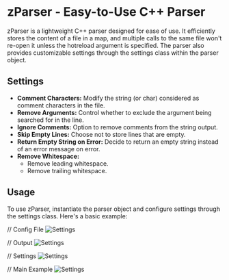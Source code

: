 # zParser - Easy-to-Use C++ Parser

zParser is a lightweight C++ parser designed for ease of use. It efficiently stores the content of a file in a map, and multiple calls to the same file won't re-open it unless the hotreload argument is specified. The parser also provides customizable settings through the settings class within the parser object.

## Settings

- **Comment Characters:** Modify the string (or char) considered as comment characters in the file.
- **Remove Arguments:** Control whether to exclude the argument being searched for in the line.
- **Ignore Comments:** Option to remove comments from the string output.
- **Skip Empty Lines:** Choose not to store lines that are empty.
- **Return Empty String on Error:** Decide to return an empty string instead of an error message on error.
- **Remove Whitespace:**
  - Remove leading whitespace.
  - Remove trailing whitespace.

## Usage

To use zParser, instantiate the parser object and configure settings through the settings class. Here's a basic example:

// Config File
![Settings](https://i.imgur.com/VVZcnds.png)

// Output
![Settings](https://i.imgur.com/Cly7Oqp.png)

// Settings
![Settings](https://i.imgur.com/q2tdLdN.png)

// Main Example
![Settings](https://i.imgur.com/jDC37RL.png)

